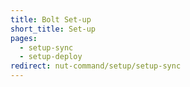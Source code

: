 ```yaml
---
title: Bolt Set-up
short_title: Set-up
pages:
  - setup-sync
  - setup-deploy
redirect: nut-command/setup/setup-sync
---
```


